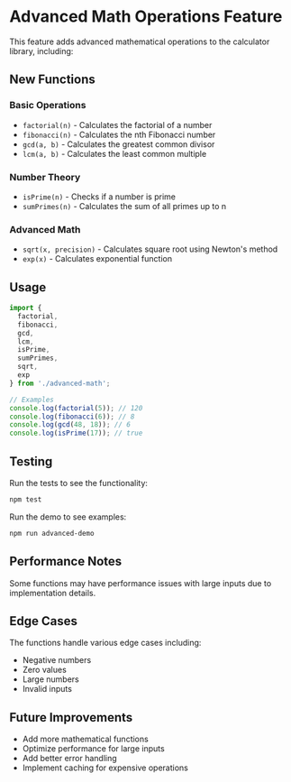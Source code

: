 # Advanced Math Operations Feature

This feature adds advanced mathematical operations to the calculator library, including:

## New Functions

### Basic Operations
- `factorial(n)` - Calculates the factorial of a number
- `fibonacci(n)` - Calculates the nth Fibonacci number
- `gcd(a, b)` - Calculates the greatest common divisor
- `lcm(a, b)` - Calculates the least common multiple

### Number Theory
- `isPrime(n)` - Checks if a number is prime
- `sumPrimes(n)` - Calculates the sum of all primes up to n

### Advanced Math
- `sqrt(x, precision)` - Calculates square root using Newton's method
- `exp(x)` - Calculates exponential function

## Usage

```typescript
import {
  factorial,
  fibonacci,
  gcd,
  lcm,
  isPrime,
  sumPrimes,
  sqrt,
  exp
} from './advanced-math';

// Examples
console.log(factorial(5)); // 120
console.log(fibonacci(6)); // 8
console.log(gcd(48, 18)); // 6
console.log(isPrime(17)); // true
```

## Testing

Run the tests to see the functionality:

```bash
npm test
```

Run the demo to see examples:

```bash
npm run advanced-demo
```

## Performance Notes

Some functions may have performance issues with large inputs due to implementation details.

## Edge Cases

The functions handle various edge cases including:
- Negative numbers
- Zero values
- Large numbers
- Invalid inputs

## Future Improvements

- Add more mathematical functions
- Optimize performance for large inputs
- Add better error handling
- Implement caching for expensive operations
